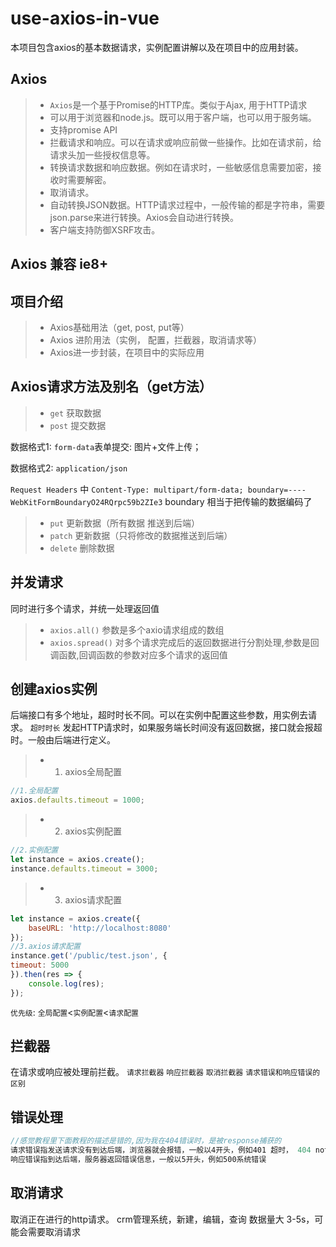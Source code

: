 # use-axios-in-vue
本项目包含axios的基本数据请求，实例配置讲解以及在项目中的应用封装。

## Axios

> * `Axios`是一个基于Promise的HTTP库。类似于Ajax, 用于HTTP请求
> *  可以用于浏览器和node.js。既可以用于客户端，也可以用于服务端。
> *  支持promise API
> *  拦截请求和响应。可以在请求或响应前做一些操作。比如在请求前，给请求头加一些授权信息等。
> *  转换请求数据和响应数据。例如在请求时，一些敏感信息需要加密，接收时需要解密。
> *  取消请求。
> *  自动转换JSON数据。HTTP请求过程中，一般传输的都是字符串，需要json.parse来进行转换。Axios会自动进行转换。
> *  客户端支持防御XSRF攻击。

## Axios 兼容 ie8+

## 项目介绍
> * Axios基础用法（get, post, put等）
> * Axios 进阶用法（实例， 配置，拦截器，取消请求等）
> * Axios进一步封装，在项目中的实际应用

## Axios请求方法及别名（get方法）
> * `get` 获取数据
> * `post`  提交数据

数据格式1: `form-data`表单提交: 图片+文件上传； 

数据格式2: `application/json`

`Request Headers` 中 `Content-Type: multipart/form-data; boundary=----WebKitFormBoundaryO24RQrpc59b2ZIe3` boundary 相当于把传输的数据编码了
> * `put`  更新数据（所有数据 推送到后端）
> * `patch` 更新数据（只将修改的数据推送到后端）
> * `delete` 删除数据

## 并发请求
同时进行多个请求，并统一处理返回值
> * `axios.all()` 参数是多个axio请求组成的数组
> * `axios.spread()` 对多个请求完成后的返回数据进行分割处理,参数是回调函数,回调函数的参数对应多个请求的返回值

## 创建axios实例
后端接口有多个地址，超时时长不同。可以在实例中配置这些参数，用实例去请求。
`超时时长` 发起HTTP请求时，如果服务端长时间没有返回数据，接口就会报超时。一般由后端进行定义。
>* 1. axios全局配置
```js
//1.全局配置
axios.defaults.timeout = 1000;
```
>* 2. axios实例配置
```js
//2.实例配置
let instance = axios.create();
instance.defaults.timeout = 3000;
```
>* 3. axios请求配置
```js
let instance = axios.create({
    baseURL: 'http://localhost:8080'
});
//3.axios请求配置
instance.get('/public/test.json', {
timeout: 5000
}).then(res => {
    console.log(res);
});
```
`优先级`:  `全局配置`<`实例配置`<`请求配置`

## 拦截器

在请求或响应被处理前拦截。
`请求拦截器`
`响应拦截器`
`取消拦截器`
`请求错误和响应错误的区别`

## 错误处理

```js
//感觉教程里下面教程的描述是错的,因为我在404错误时，是被response捕获的
请求错误指发送请求没有到达后端，浏览器就会报错，一般以4开头，例如401 超时， 404 not found;
响应错误指到达后端，服务器返回错误信息，一般以5开头，例如500系统错误
```

## 取消请求
取消正在进行的http请求。
crm管理系统，新建，编辑，查询 数据量大 3-5s，可能会需要取消请求
